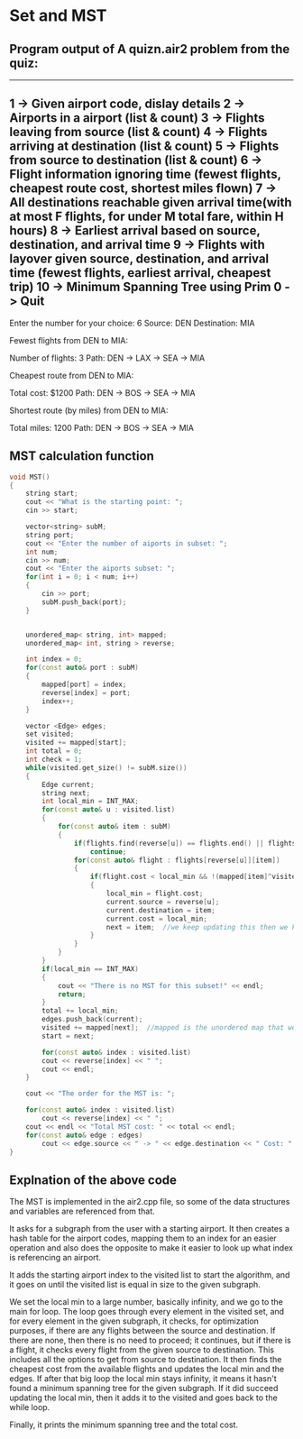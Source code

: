 # Set and MST 

## Program output of A quizn.air2 problem from the quiz:

----------------------------------------------------------------
1 -> Given airport code, dislay details
2 -> Airports in a airport  (list & count)
3 -> Flights leaving from source (list & count)
4 -> Flights arriving at destination (list & count)
5 -> Flights from source to destination (list & count)
6 -> Flight information ignoring time (fewest flights, cheapest route cost, shortest miles flown)
7 -> All destinations reachable given arrival time(with at most F flights, for under M total fare, within H hours)
8 -> Earliest arrival based on source, destination, and arrival time
9 -> Flights with layover given source, destination, and arrival time (fewest flights, earliest arrival, cheapest trip)
10 -> Minimum Spanning Tree using Prim
0 -> Quit
----------------------------------------------------------------


Enter the number for your choice: 6
Source: DEN
Destination: MIA

Fewest flights from DEN to MIA:

Number of flights: 3
Path: DEN -> LAX -> SEA -> MIA

Cheapest route from DEN to MIA:

Total cost: $1200
Path: DEN -> BOS -> SEA -> MIA

Shortest route (by miles) from DEN to MIA:

Total miles: 1200
Path: DEN -> BOS -> SEA -> MIA

## MST calculation function

```cpp 
void MST()
{
    string start;
    cout << "What is the starting point: ";
    cin >> start;

    vector<string> subM;
    string port;
    cout << "Enter the number of aiports in subset: ";
    int num;
    cin >> num;
    cout << "Enter the aiports subset: ";
    for(int i = 0; i < num; i++)
    {
        cin >> port;
        subM.push_back(port);
    }


    unordered_map< string, int> mapped;
    unordered_map< int, string > reverse;

    int index = 0;
    for(const auto& port : subM)
    {
        mapped[port] = index;
        reverse[index] = port;
        index++;
    }

    vector <Edge> edges;
    set visited;
    visited += mapped[start];
    int total = 0;
    int check = 1;
    while(visited.get_size() != subM.size())
    {
        Edge current;
        string next;
        int local_min = INT_MAX;
        for(const auto& u : visited.list)
        {
            for(const auto& item : subM)
            {
                if(flights.find(reverse[u]) == flights.end() || flights[reverse[u]].find(item) == flights[reverse[u]].end())
                    continue;
                for(const auto& flight : flights[reverse[u]][item])
                {
                    if(flight.cost < local_min && !(mapped[item]^visited))  //checks the cost and if the next edge is already part of our tree
                    {
                        local_min = flight.cost;
                        current.source = reverse[u];
                        current.destination = item;
                        current.cost = local_min;
                        next = item;  //we keep updating this then we keep the lowest and add to our set
                    }
                }
            }
        }
        if(local_min == INT_MAX)
        {
            cout << "There is no MST for this subset!" << endl;
            return;
        }
        total += local_min;
        edges.push_back(current);
        visited += mapped[next];  //mapped is the unordered map that we get when we change the string to an int
        start = next;

        for(const auto& index : visited.list)
        cout << reverse[index] << " ";
        cout << endl;
    }

    cout << "The order for the MST is: ";

    for(const auto& index : visited.list)
        cout << reverse[index] << " ";
    cout << endl << "Total MST cost: " << total << endl;
    for(const auto& edge : edges)
        cout << edge.source << " -> " << edge.destination << " Cost: " << edge.cost << endl;
}
```

## Explnation of the above code

The MST is implemented in the air2.cpp file, so some of the data structures and variables are referenced from that. 

It asks for a subgraph from the user with a starting airport. It then creates a hash table for the airport codes, mapping them to an index for an easier operation and also does the opposite to make it easier to look up what index is referencing an airport. 

It adds the starting airport index to the visited list to start the algorithm, and it goes on until the visited list is equal in size to the given subgraph. 

We set the local min to a large number, basically infinity, and we go to the main for loop. The loop goes through every element in the visited set, and for every element in the given subgraph, it checks, for optimization purposes, if there are any flights between the source and destination. If there are none, then there is no need to proceed; it continues, but if there is a flight, it checks every flight from the given source to destination. This includes all the options to get from source to destination. It then finds the cheapest cost from the available flights and updates the local min and the edges. If after that big loop the local min stays infinity, it means it hasn't found a minimum spanning tree for the given subgraph. If it did succeed updating the local min, then it adds it to the visited and goes back to the while loop.

Finally, it prints the minimum spanning tree and the total cost.


